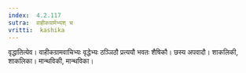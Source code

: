 ```yaml
---
index:  4.2.117
sutra:  वाहीकग्रामेभ्यश् च
vritti:  kashika 
---
```


वृद्धातित्येव। वाहीकग्रामवाचिभ्यः वृद्धेभ्यः ठञ्ञिठौ प्रत्ययौ भवतः शैषिकौ। छस्य अपवादौ। शाकलिकी, शाकलिका। मान्थविकी, मान्थविका।

